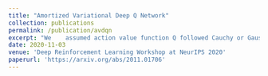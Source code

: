 ```yaml
---
title: "Amortized Variational Deep Q Network"
collection: publications
permalink: /publication/avdqn
excerpt: "We	assumed action value function Q followed Cauchy or Gaussian distribution to encourage exploration and proposed Amortized Variational Deep Q Network with less parameters and less training time than Variational DQN and NoisyNet. <br/><img src='/images/avdqn-poster.png'>"
date: 2020-11-03
venue: 'Deep Reinforcement Learning Workshop at NeurIPS 2020'
paperurl: 'https://arxiv.org/abs/2011.01706'
---
```



